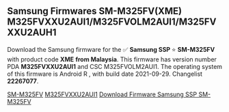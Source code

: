 <h2>Samsung Firmwares SM-M325FV(XME) M325FVXXU2AUI1/M325FVOLM2AUI1/M325FVXXU2AUH1</h2>
Download the Samsung firmware for the ✅ <strong>Samsung SSP </strong> ⭐ <strong>SM-M325FV</strong> with product code <strong>XME</strong> <strong> from Malaysia</strong>. This firmware has version number PDA <strong>M325FVXXU2AUI1</strong> and CSC M325FVOLM2AUI1. The operating system of this firmware is Android R , with build date 2021-09-29. Changelist <strong>22267077</strong>.


[SM-M325FV](https://samfirm.shop/samsung/model/SM-M325FV)
[M325FVXXU2AUI1](https://samfirm.shop/samsung/pda/M325FVXXU2AUI1)
[Download Firmware Samsung SSP SM-M325FV](https://samfirm.shop/samsung/firmware/461275)
